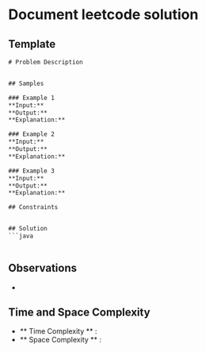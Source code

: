 # Document leetcode solution

## Template

```txt
# Problem Description


## Samples

### Example 1
**Input:** 
**Output:** 
**Explanation:** 

### Example 2
**Input:**
**Output:**
**Explanation:** 

### Example 3
**Input:** 
**Output:** 
**Explanation:** 

## Constraints


## Solution
```java
    
```

## Observations
- 


## Time and Space Complexity
- ** Time Complexity ** :
- ** Space Complexity ** :

```
